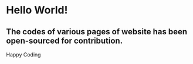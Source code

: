 # Hello World!
## The codes of various pages of website has been open-sourced for contribution.
Happy Coding
